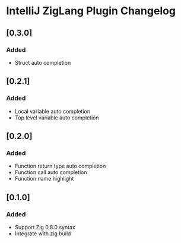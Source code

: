 <!-- Keep a Changelog guide -> https://keepachangelog.com -->

# IntelliJ ZigLang Plugin Changelog

## [0.3.0]
### Added
- Struct auto completion

## [0.2.1]
### Added
- Local variable auto completion
- Top level variable auto completion

## [0.2.0]
### Added
- Function return type auto completion
- Function call auto completion
- Function name highlight

## [0.1.0]
### Added
- Support Zig 0.8.0 syntax
- Integrate with zig build